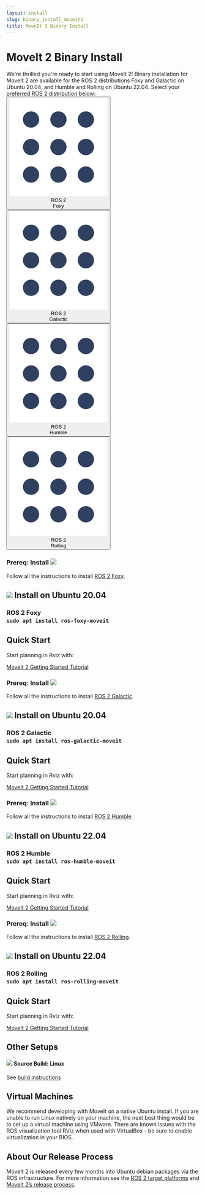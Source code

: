 ```yaml
---
layout: install
slug: binary_install_moveit2
title: MoveIt 2 Binary Install
---
```


  <div>
    <h1>MoveIt 2 Binary Install</h1>
    We're thrilled you're ready to start using MoveIt 2!
    Binary installation for MoveIt 2 are available for the ROS 2 distributions Foxy and Galactic on Ubuntu 20.04, and Humble and Rolling on Ubuntu 22.04.
    Select your preferred ROS 2 distribution below:
    <div class="row systems-rectangle">
      <button class="btn btn-primary" id="defaultButton" data-toggle="collapse" data-target="#Foxy" aria-expanded="true" aria-controls="Foxy">
          <div class="row no-gutters">
            <div class="col-auto">
                <img src="/assets/install_page/ros_icon.png"/>
              </div>
            <div class="col-auto system-type">
              <div class="system-name">
                ROS 2
              </div>
              Foxy
            </div>
          </div>
      </button>
      <button class="btn btn-primary" id="defaultButton" data-toggle="collapse" data-target="#Galactic" aria-expanded="true" aria-controls="Galactic">
        <div class="row no-gutters">
            <div class="col-auto">
                <img src="/assets/install_page/ros_icon.png"/>
              </div>
          <div class="col-auto system-type">
            <div class="system-name">
                ROS 2
            </div>
            Galactic
          </div>
        </div>
    </button>
      <button class="btn btn-primary" id="defaultButton" data-toggle="collapse" data-target="#Humble" aria-expanded="true" aria-controls="Humble">
        <div class="row no-gutters">
            <div class="col-auto">
                <img src="/assets/install_page/ros_icon.png"/>
              </div>
          <div class="col-auto system-type">
            <div class="system-name">
                ROS 2
            </div>
            Humble
          </div>
        </div>
    </button>
    <button class="btn btn-primary" id="defaultButton" data-toggle="collapse" data-target="#Rolling" aria-expanded="true" aria-controls="Rolling">
        <div class="row no-gutters">
            <div class="col-auto">
                <img src="/assets/install_page/ros_icon.png"/>
              </div>
          <div class="col-auto system-type">
            <div class="system-name">
                ROS 2
            </div>
            Rolling
          </div>
        </div>
    </button>
    </div>
    <div id="accordion">
      <!-- ----------------------------------------------------------------- -->
      <!-- ----------------------------------------------------------------- -->
      <!-- ----------------------------------------------------------------- -->
      <!-- ----------------------------------------------------------------- -->
      <div class="collapse" id="Foxy" data-parent="#accordion">
        <h3>
          Prereq: Install <img src="/assets/install_page/ros_logo.jpeg"/>
        </h3>
        <p>
          Follow all the instructions to install <a href="https://docs.ros.org/en/foxy/Installation/Ubuntu-Install-Debians.html" target="_blank">ROS 2 Foxy</a>.
        </p>
        <div class="horizontal-line"></div>
        <h2>
          <img src="/assets/install_page/ubuntu_black.png"> Install on Ubuntu 20.04
        </h2>
        <h3>
          ROS 2 Foxy
          <div class="bash-command">
            <code>sudo apt install ros-foxy-moveit</code>
          </div>
        </h3>
        <div class="horizontal-line"></div>
        <h2>
          Quick Start
        </h2>
        <p>
          Start planning in Rviz with:
        </p>
        <a href="https://moveit.picknik.ai/foxy/doc/quickstart_in_rviz/quickstart_in_rviz_tutorial.html" target="_blank">
          <span class="link-with-background">
            MoveIt 2 Getting Started Tutorial
          </span>
        </a>
      </div>
      <!-- ----------------------------------------------------------------- -->
      <!-- ----------------------------------------------------------------- -->
      <!-- ----------------------------------------------------------------- -->
      <!-- ----------------------------------------------------------------- -->
      <div class="collapse" id="Galactic" data-parent="#accordion">
        <h3>
          Prereq: Install <img src="/assets/install_page/ros_logo.jpeg"/>
        </h3>
        <p>
          Follow all the instructions to install <a href="https://docs.ros.org/en/galactic/Installation/Ubuntu-Install-Debians.html" target="_blank">ROS 2 Galactic</a>.
        </p>
        <div class="horizontal-line"></div>
        <h2>
          <img src="/assets/install_page/ubuntu_black.png"> Install on Ubuntu 20.04
        </h2>
        <h3>
          ROS 2 Galactic
          <div class="bash-command">
            <code>sudo apt install ros-galactic-moveit</code>
          </div>
        </h3>
        <div class="horizontal-line"></div>
        <h2>
          Quick Start
        </h2>
        <p>
          Start planning in Rviz with:
        </p>
        <a href="https://moveit.picknik.ai/galactic/doc/quickstart_in_rviz/quickstart_in_rviz_tutorial.html" target="_blank">
          <span class="link-with-background">
            MoveIt 2 Getting Started Tutorial
          </span>
        </a>
      </div>
      <!-- ----------------------------------------------------------------- -->
      <!-- ----------------------------------------------------------------- -->
      <!-- ----------------------------------------------------------------- -->
      <!-- ----------------------------------------------------------------- -->
      <div class="collapse" id="Humble" data-parent="#accordion">
        <h3>
          Prereq: Install <img src="/assets/install_page/ros_logo.jpeg"/>
        </h3>
        <p>
          Follow all the instructions to install <a href="https://docs.ros.org/en/humble/Installation/Ubuntu-Install-Debians.html" target="_blank">ROS 2 Humble</a>.
        </p>
        <div class="horizontal-line"></div>
        <h2>
          <img src="/assets/install_page/ubuntu_black.png"> Install on Ubuntu 22.04
        </h2>
        <h3>
          ROS 2 Humble
          <div class="bash-command">
            <code>sudo apt install ros-humble-moveit</code>
          </div>
        </h3>
        <div class="horizontal-line"></div>
        <h2>
          Quick Start
        </h2>
        <p>
          Start planning in Rviz with:
        </p>
        <a href="https://moveit.picknik.ai/humble/doc/quickstart_in_rviz/quickstart_in_rviz_tutorial.html" target="_blank">
          <span class="link-with-background">
            MoveIt 2 Getting Started Tutorial
          </span>
        </a>
      </div>
      <!-- ----------------------------------------------------------------- -->
      <!-- ----------------------------------------------------------------- -->
      <!-- ----------------------------------------------------------------- -->
      <!-- ----------------------------------------------------------------- -->
      <div class="collapse" id="Rolling" data-parent="#accordion">
        <h3>
          Prereq: Install <img src="/assets/install_page/ros_logo.jpeg"/>
        </h3>
        <p>
          Follow all the instructions to install <a href="https://docs.ros.org/en/rolling/Installation/Ubuntu-Install-Debians.html" target="_blank">ROS 2 Rolling</a>.
        </p>
        <div class="horizontal-line"></div>
        <h2>
          <img src="/assets/install_page/ubuntu_black.png"> Install on Ubuntu 22.04
        </h2>
        <h3>
          ROS 2 Rolling
          <div class="bash-command">
            <code>sudo apt install ros-rolling-moveit</code>
          </div>
        </h3>
        <div class="horizontal-line"></div>
        <h2>
          Quick Start
        </h2>
        <p>
          Start planning in Rviz with:
        </p>
        <a href="https://moveit.picknik.ai/foxy/doc/quickstart_in_rviz/quickstart_in_rviz_tutorial.html" target="_blank">
          <span class="link-with-background">
            MoveIt 2 Getting Started Tutorial
          </span>
        </a>
      </div>
      <!-- ----------------------------------------------------------------- -->
      <!-- ----------------------------------------------------------------- -->
      <!-- ----------------------------------------------------------------- -->
      <!-- ----------------------------------------------------------------- -->
      <div class="horizontal-line"></div>
      <h2>
        Other Setups
      </h2>
      <div class="row no-gutters">
        <div class="col-6">
          <h4>
            <img src="/assets/install_page/github.png"/>
            Source Build: Linux
          </h4>
          <p>
            See <a href="/install-moveit2/source/">build instructions</a>
          </p>
        </div>
      </div>
      <div class="horizontal-line"></div>
      <h2>
        Virtual Machines
      </h2>
      <p>
        We recommend developing with MoveIt on a native Ubuntu install. If you are unable to run Linux natively on your machine, the next best thing would be to set up a virtual machine using VMware. There are known issues with the ROS visualization tool RViz when used with VirtualBox - be sure to enable virtualization in your BIOS.
      </p>
      <div class="horizontal-line"></div>
      <h2>
        About Our Release Process
      </h2>
      <p>
        MoveIt 2 is released every few months into Ubuntu debian packages via
        the ROS infrastructure. For more information see the <a href="https://www.ros.org/reps/rep-2000.html" target="_blank">ROS 2 target platforms</a>
        and <a href="/documentation/contributing/releases/">MoveIt 2’s release process</a>.
      </p>
    </div>
  </div>

<script type="text/javascript">
document.addEventListener("DOMContentLoaded", function(event) {
    document.getElementById("defaultButton").click();
 });
jQuery(function($) {
  $('.btn-primary').click(function() {
    $('.btn-primary').not(this).removeClass('active').html(function() {
    });
    $(this).addClass('active')
  });
});
</script>
